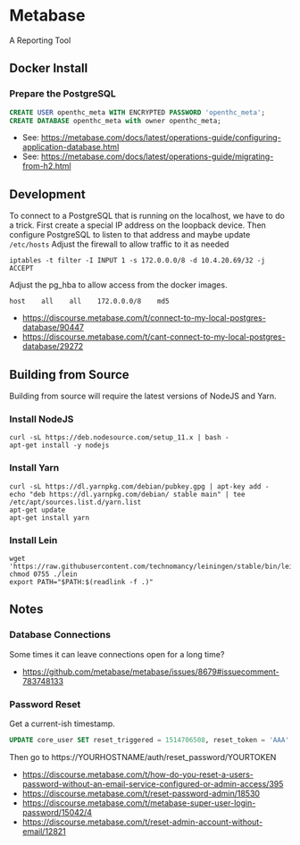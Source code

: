 # Metabase

A Reporting Tool

## Docker Install

### Prepare the PostgreSQL

```sql
CREATE USER openthc_meta WITH ENCRYPTED PASSWORD 'openthc_meta';
CREATE DATABASE openthc_meta with owner openthc_meta;
```

* See: https://metabase.com/docs/latest/operations-guide/configuring-application-database.html
* See: https://metabase.com/docs/latest/operations-guide/migrating-from-h2.html


## Development

To connect to a PostgreSQL that is running on the localhost, we have to do a trick.
First create a special IP address on the loopback device.
Then configure PostgreSQL to listen to that address and maybe update `/etc/hosts`
Adjust the firewall to allow traffic to it as needed

```shell
iptables -t filter -I INPUT 1 -s 172.0.0.0/8 -d 10.4.20.69/32 -j ACCEPT
```

Adjust the pg_hba to allow access from the docker images.

```
host    all    all    172.0.0.0/8    md5
```

- https://discourse.metabase.com/t/connect-to-my-local-postgres-database/90447
- https://discourse.metabase.com/t/cant-connect-to-my-local-postgres-database/29272


## Building from Source

Building from source will require the latest versions of NodeJS and Yarn.

### Install NodeJS

```
curl -sL https://deb.nodesource.com/setup_11.x | bash -
apt-get install -y nodejs
```

### Install Yarn

```
curl -sL https://dl.yarnpkg.com/debian/pubkey.gpg | apt-key add -
echo "deb https://dl.yarnpkg.com/debian/ stable main" | tee /etc/apt/sources.list.d/yarn.list
apt-get update
apt-get install yarn
```


### Install Lein

```
wget 'https://raw.githubusercontent.com/technomancy/leiningen/stable/bin/lein'
chmod 0755 ./lein
export PATH="$PATH:$(readlink -f .)"
```

## Notes

### Database Connections

Some times it can leave connections open for a long time?

- https://github.com/metabase/metabase/issues/8679#issuecomment-783748133


### Password Reset

Get a current-ish timestamp.

```sql
UPDATE core_user SET reset_triggered = 1514706508, reset_token = 'AAA'  where id = 1;
```

Then go to https://YOURHOSTNAME/auth/reset_password/YOURTOKEN

- https://discourse.metabase.com/t/how-do-you-reset-a-users-password-without-an-email-service-configured-or-admin-access/395
- https://discourse.metabase.com/t/reset-password-admin/18530
- https://discourse.metabase.com/t/metabase-super-user-login-password/15042/4
- https://discourse.metabase.com/t/reset-admin-account-without-email/12821
